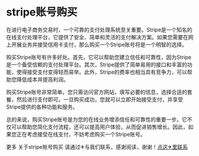 # stripe账号购买

在进行电子商务交易时，一个可靠的支付处理系统至关重要。Stripe是一个知名的在线支付处理平台，它提供了安全、简单和灵活的支付解决方案。如果您需要在网上开展业务并接受信用卡支付，那么购买一个Stripe账号将是一个明智的选择。

购买Stripe账号有许多好处。首先，它可以帮助您建立信任和可靠性，因为Stripe是一个备受信赖的支付处理平台。其次，Stripe提供了简单易用的接口和丰富的功能，使得接受支付变得轻而易举。此外，Stripe的费率也相当具有竞争力，可以帮助您降低成本并提高利润。

购买Stripe账号非常简单。您只需访问官方网站，填写必要的信息，选择合适的套餐，然后进行支付即可。一旦购买成功，您就可以立即开始接受支付，并享受Stripe提供的各种功能和服务。

总的来说，购买Stripe账号是为您的在线业务增添信任和可靠性的重要一步。它不仅可以帮助您简化支付流程，还可以提高用户体验，从而促进销售增长。因此，如果您正在考虑接受在线支付，不妨考虑购买一个Stripe账号。

更多 关于stripe账号购买 请通过✈与我们联系，感谢阅读，谢谢！[点这✈里联系](https://1.k02.cc)